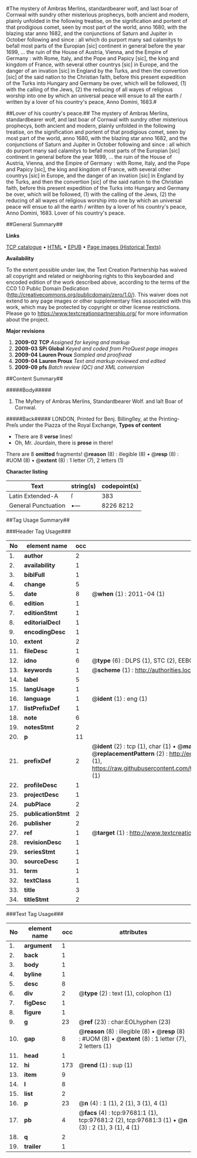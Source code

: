 #The mystery of Ambras Merlins, standardbearer wolf, and last boar of Cornwal with sundry other misterious prophecys, both ancient and modern, plainly unfolded in the following treatise, on the signification and portent of that prodigious comet, seen by most part of the world, anno 1680, with the blazing star anno 1682, and the conjunctions of Saturn and Jupiter in October following and since : all which do purport many sad calamitys to befall most parts of the Europian [sic] continent in general before the year 1699, ... the ruin of the House of Austria, Vienna, and the Empire of Germany : with Rome, Italy, and the Pope and Papicy [sic], the king and kingdom of France, with several other countrys [sic] in Europe, and the danger of an invation [sic] in England by the Turks, and then the convertion [sic] of the said nation to the Christian faith, before this present expedition of the Turks into Hungary and Germany be over, which will be followed, (1) with the calling of the Jews, (2) the reducing of all wayes of religious worship into one by which an universal peace will ensue to all the earth / written by a lover of his country's peace, Anno Domini, 1683.#

##Lover of his country's peace.##
The mystery of Ambras Merlins, standardbearer wolf, and last boar of Cornwal with sundry other misterious prophecys, both ancient and modern, plainly unfolded in the following treatise, on the signification and portent of that prodigious comet, seen by most part of the world, anno 1680, with the blazing star anno 1682, and the conjunctions of Saturn and Jupiter in October following and since : all which do purport many sad calamitys to befall most parts of the Europian [sic] continent in general before the year 1699, ... the ruin of the House of Austria, Vienna, and the Empire of Germany : with Rome, Italy, and the Pope and Papicy [sic], the king and kingdom of France, with several other countrys [sic] in Europe, and the danger of an invation [sic] in England by the Turks, and then the convertion [sic] of the said nation to the Christian faith, before this present expedition of the Turks into Hungary and Germany be over, which will be followed, (1) with the calling of the Jews, (2) the reducing of all wayes of religious worship into one by which an universal peace will ensue to all the earth / written by a lover of his country's peace, Anno Domini, 1683.
Lover of his country's peace.

##General Summary##

**Links**

[TCP catalogue](http://www.ota.ox.ac.uk/tcp/)  • 
[HTML](http://tei.it.ox.ac.uk/tcp/Texts-HTML/free/A51/A51677.html)  • 
[EPUB](http://tei.it.ox.ac.uk/tcp/Texts-EPUB/free/A51/A51677.epub) • 
[Page images (Historical Texts)](https://historicaltexts.jisc.ac.uk/eebo-13111673e)

**Availability**

To the extent possible under law, the Text Creation Partnership has waived all copyright and related or neighboring rights to this keyboarded and encoded edition of the work described above, according to the terms of the CC0 1.0 Public Domain Dedication (http://creativecommons.org/publicdomain/zero/1.0/). This waiver does not extend to any page images or other supplementary files associated with this work, which may be protected by copyright or other license restrictions. Please go to https://www.textcreationpartnership.org/ for more information about the project.

**Major revisions**

1. __2009-02__ __TCP__ *Assigned for keying and markup*
1. __2009-03__ __SPi Global__ *Keyed and coded from ProQuest page images*
1. __2009-04__ __Lauren Proux__ *Sampled and proofread*
1. __2009-04__ __Lauren Proux__ *Text and markup reviewed and edited*
1. __2009-09__ __pfs__ *Batch review (QC) and XML conversion*

##Content Summary##

#####Body#####

1. The Myſtery of Ambras Merlins, Standardbearer Wolf. and laſt Boar of Cornwal.

#####Back#####
LONDON, Printed for Benj. Billingſley, at the Printing-Preſs under the Piazza of the Royal Exchange,
**Types of content**

  * There are 8 **verse** lines!
  * Oh, Mr. Jourdain, there is **prose** in there!

There are 8 **omitted** fragments! 
 @__reason__ (8) : illegible (8)  •  @__resp__ (8) : #UOM (8)  •  @__extent__ (8) : 1 letter (7), 2 letters (1)

**Character listing**


|Text|string(s)|codepoint(s)|
|---|---|---|
|Latin Extended-A|ſ|383|
|General Punctuation|•—|8226 8212|

##Tag Usage Summary##

###Header Tag Usage###

|No|element name|occ|attributes|
|---|---|---|---|
|1.|__author__|2||
|2.|__availability__|1||
|3.|__biblFull__|1||
|4.|__change__|5||
|5.|__date__|8| @__when__ (1) : 2011-04 (1)|
|6.|__edition__|1||
|7.|__editionStmt__|1||
|8.|__editorialDecl__|1||
|9.|__encodingDesc__|1||
|10.|__extent__|2||
|11.|__fileDesc__|1||
|12.|__idno__|6| @__type__ (6) : DLPS (1), STC (2), EEBO-CITATION (1), OCLC (1), VID (1)|
|13.|__keywords__|1| @__scheme__ (1) : http://authorities.loc.gov/ (1)|
|14.|__label__|5||
|15.|__langUsage__|1||
|16.|__language__|1| @__ident__ (1) : eng (1)|
|17.|__listPrefixDef__|1||
|18.|__note__|6||
|19.|__notesStmt__|2||
|20.|__p__|11||
|21.|__prefixDef__|2| @__ident__ (2) : tcp (1), char (1)  •  @__matchPattern__ (2) : ([0-9\-]+):([0-9IVX]+) (1), (.+) (1)  •  @__replacementPattern__ (2) : http://eebo.chadwyck.com/downloadtiff?vid=$1&page=$2 (1), https://raw.githubusercontent.com/textcreationpartnership/Texts/master/tcpchars.xml#$1 (1)|
|22.|__profileDesc__|1||
|23.|__projectDesc__|1||
|24.|__pubPlace__|2||
|25.|__publicationStmt__|2||
|26.|__publisher__|2||
|27.|__ref__|1| @__target__ (1) : http://www.textcreationpartnership.org/docs/. (1)|
|28.|__revisionDesc__|1||
|29.|__seriesStmt__|1||
|30.|__sourceDesc__|1||
|31.|__term__|1||
|32.|__textClass__|1||
|33.|__title__|3||
|34.|__titleStmt__|2||


###Text Tag Usage###

|No|element name|occ|attributes|
|---|---|---|---|
|1.|__argument__|1||
|2.|__back__|1||
|3.|__body__|1||
|4.|__byline__|1||
|5.|__desc__|8||
|6.|__div__|2| @__type__ (2) : text (1), colophon (1)|
|7.|__figDesc__|1||
|8.|__figure__|1||
|9.|__g__|23| @__ref__ (23) : char:EOLhyphen (23)|
|10.|__gap__|8| @__reason__ (8) : illegible (8)  •  @__resp__ (8) : #UOM (8)  •  @__extent__ (8) : 1 letter (7), 2 letters (1)|
|11.|__head__|1||
|12.|__hi__|173| @__rend__ (1) : sup (1)|
|13.|__item__|9||
|14.|__l__|8||
|15.|__list__|2||
|16.|__p__|23| @__n__ (4) : 1 (1), 2 (1), 3 (1), 4 (1)|
|17.|__pb__|4| @__facs__ (4) : tcp:97681:1 (1), tcp:97681:2 (2), tcp:97681:3 (1)  •  @__n__ (3) : 2 (1), 3 (1), 4 (1)|
|18.|__q__|2||
|19.|__trailer__|1||
